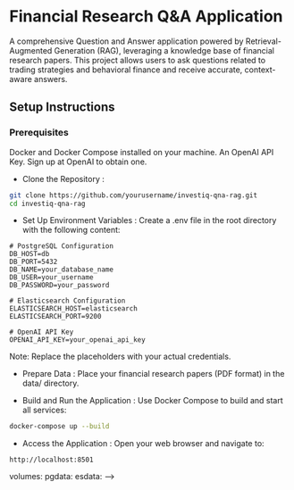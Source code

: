 # Financial Research Q&A Application
A comprehensive Question and Answer application powered by Retrieval-Augmented Generation (RAG), leveraging a knowledge base of financial research papers. This project allows users to ask questions related to trading strategies and behavioral finance and receive accurate, context-aware answers.

## Setup Instructions
### Prerequisites
Docker and Docker Compose installed on your machine.
An OpenAI API Key. Sign up at OpenAI to obtain one.
 - Clone the Repository : 
```bash
git clone https://github.com/yourusername/investiq-qna-rag.git
cd investiq-qna-rag
```
 - Set Up Environment Variables : Create a .env file in the root directory with the following content:
```env
# PostgreSQL Configuration
DB_HOST=db
DB_PORT=5432
DB_NAME=your_database_name
DB_USER=your_username
DB_PASSWORD=your_password

# Elasticsearch Configuration
ELASTICSEARCH_HOST=elasticsearch
ELASTICSEARCH_PORT=9200

# OpenAI API Key
OPENAI_API_KEY=your_openai_api_key
```
Note: Replace the placeholders with your actual credentials.
 - Prepare Data : Place your financial research papers (PDF format) in the data/ directory.

 - Build and Run the Application : Use Docker Compose to build and start all services:
```bash
docker-compose up --build
```
 - Access the Application : Open your web browser and navigate to:
```
http://localhost:8501
```

volumes:
  pgdata:
  esdata: -->
